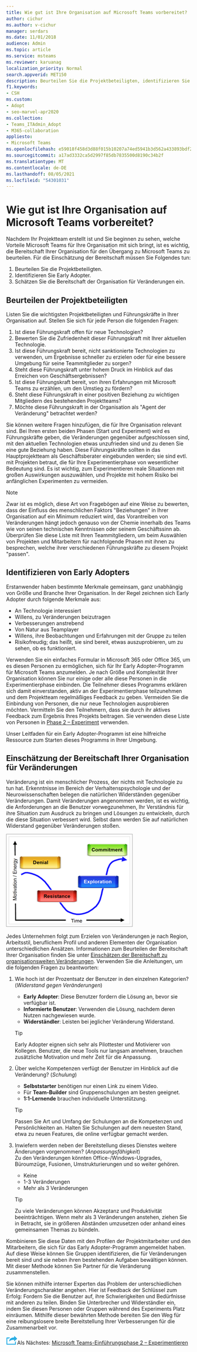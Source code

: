 ```yaml
---
title: Wie gut ist Ihre Organisation auf Microsoft Teams vorbereitet?
author: cichur
ms.author: v-cichur
manager: serdars
ms.date: 11/01/2018
audience: Admin
ms.topic: article
ms.service: msteams
ms.reviewer: karuanag
localization_priority: Normal
search.appverid: MET150
description: Beurteilen Sie die Projektbeteiligten, identifizieren Sie Early Adopter, und beurteilen Sie, ob Ihre Organisation für den Umstieg auf Microsoft Teams bereit ist.
f1.keywords:
- CSH
ms.custom:
- Adopt
- seo-marvel-apr2020
ms.collection:
- Teams_ITAdmin_Adopt
- M365-collaboration
appliesto:
- Microsoft Teams
ms.openlocfilehash: e59018f458d3d88f015b10207a74ed5941b3d562a433893bdf2f2e0707b6d2a7
ms.sourcegitcommit: a17ad3332ca5d2997f85db7835500d8190c34b2f
ms.translationtype: MT
ms.contentlocale: de-DE
ms.lasthandoff: 08/05/2021
ms.locfileid: "54301031"
---
```

# <a name="how-ready-is-your-organization-for-microsoft-teams"></a>Wie gut ist Ihre Organisation auf Microsoft Teams vorbereitet?

Nachdem Ihr Projektteam erstellt ist und Sie beginnen zu sehen, welche Vorteile Microsoft Teams für Ihre Organisation mit sich bringt, ist es wichtig, die Bereitschaft Ihrer Organisation für den Übergang zu Microsoft Teams zu beurteilen. Für die Einschätzung der Bereitschaft müssen Sie Folgendes tun:

1. Beurteilen Sie die Projektbeteiligten.
2. Identifizieren Sie Early Adopter.
3. Schätzen Sie die Bereitschaft der Organisation für Veränderungen ein. 

## <a name="assess-your-stakeholders"></a>Beurteilen der Projektbeteiligten

Listen Sie die wichtigsten Projektbeteiligten und Führungskräfte in Ihrer Organisation auf. Stellen Sie sich für jede Person die folgenden Fragen:
 
1. Ist diese Führungskraft offen für neue Technologien?
2. Bewerten Sie die Zufriedenheit dieser Führungskraft mit Ihrer aktuellen Technologie.
3. Ist diese Führungskraft bereit, nicht sanktionierte Technologien zu verwenden, um Ergebnisse schneller zu erzielen oder für eine bessere Umgebung für seine Teammitglieder zu sorgen?
4. Steht diese Führungskraft unter hohem Druck im Hinblick auf das Erreichen von Geschäftsergebnissen? 
5. Ist diese Führungskraft bereit, von ihren Erfahrungen mit Microsoft Teams zu erzählen, um den Umstieg zu fördern?
6. Steht diese Führungskraft in einer positiven Beziehung zu wichtigen Mitgliedern des bestehenden Projektteams?
7. Möchte diese Führungskraft in der Organisation als "Agent der Veränderung" betrachtet werden?  

Sie können weitere Fragen hinzufügen, die für Ihre Organisation relevant sind. Bei Ihren ersten beiden Phasen (Start und Experiment) wird es Führungskräfte geben, die Veränderungen gegenüber aufgeschlossen sind, mit den aktuellen Technologien etwas unzufrieden sind und zu denen Sie eine gute Beziehung haben. Diese Führungskräfte sollten in das Hauptprojektteam als Geschäftsberater eingebunden werden; sie sind evtl. mit Projekten betraut, die für Ihre Experimentierphase von wesentlicher Bedeutung sind. Es ist wichtig, zum Experimentieren reale Situationen mit großen Auswirkungen auszuwählen, und Projekte mit hohem Risiko bei anfänglichen Experimenten zu vermeiden.
   
> [!NOTE]
> Zwar ist es möglich, diese Art von Fragebögen auf eine Weise zu bewerten, dass der Einfluss des menschlichen Faktors "Beziehungen" in Ihrer Organisation auf ein Minimum reduziert wird, das Vorantreiben von Veränderungen hängt jedoch genauso von der Chemie innerhalb des Teams wie von seinen technischen Kenntnissen oder seinem Geschäftssinn ab. Überprüfen Sie diese Liste mit Ihren Teammitgliedern, um beim Auswählen von Projekten und Mitarbeitern für nachfolgende Phasen mit ihnen zu besprechen, welche ihrer verschiedenen Führungskräfte zu diesem Projekt "passen". 

## <a name="identify-early-adopters"></a>Identifizieren von Early Adopters

Erstanwender haben bestimmte Merkmale gemeinsam, ganz unabhängig von Größe und Branche Ihrer Organisation. In der Regel zeichnen sich Early Adopter durch folgende Merkmale aus:

- An Technologie interessiert
- Willens, zu Veränderungen beizutragen
- Verbesserungen anstrebend
- Von Natur aus Teamplayer
- Willens, ihre Beobachtungen und Erfahrungen mit der Gruppe zu teilen
- Risikofreudig; das heißt, sie sind bereit, etwas auszuprobieren, um zu sehen, ob es funktioniert.

Verwenden Sie ein einfaches Formular in Microsoft 365 oder Office 365, um es diesen Personen zu ermöglichen, sich für Ihr Early Adopter-Programm für Microsoft Teams anzumelden. Je nach Größe und Komplexität Ihrer Organisation können Sie nur einige oder alle diese Personen in die Experimentierphase einbinden. Die Teilnehmer dieses Programms erklären sich damit einverstanden, aktiv an der Experimentierphase teilzunehmen und dem Projektteam regelmäßiges Feedback zu geben. Vermeiden Sie die Einbindung von Personen, die nur neue Technologien ausprobieren möchten. Vermitteln Sie den Teilnehmern, dass sie durch ihr aktives Feedback zum Ergebnis Ihres Projekts beitragen. Sie verwenden diese Liste von Personen in [Phase 2 – Experiment](teams-adoption-phase2-experiment.md) verwenden.

Unser Leitfaden für ein Early Adopter-Programm ist eine hilfreiche Ressource zum Starten dieses Programms in Ihrer Umgebung.  
 
## <a name="assess-your-organizations-readiness-for-change"></a>Einschätzung der Bereitschaft Ihrer Organisation für Veränderungen

Veränderung ist ein menschlicher Prozess, der nichts mit Technologie zu tun hat. Erkenntnisse im Bereich der Verhaltenspsychologie und der Neurowissenschaften belegen die natürlichen Widerständen gegenüber Veränderungen. Damit Veränderungen angenommen werden, ist es wichtig, die Anforderungen an die Benutzer vorwegzunehmen, Ihr Verständnis für ihre Situation zum Ausdruck zu bringen und Lösungen zu entwickeln, durch die diese Situation verbessert wird. Selbst dann werden Sie auf natürlichen Widerstand gegenüber Veränderungen stoßen.  

![Abbildung zur Veranschaulichung des Widerstands gegen Veränderungen](media/teams-adoption-resistance.png)

Jedes Unternehmen folgt zum Erzielen von Veränderungen je nach Region, Arbeitsstil, beruflichem Profil und anderen Elementen der Organisation unterschiedlichen Ansätzen. Informationen zum Beurteilen der Bereitschaft Ihrer Organisation finden Sie unter [Einschätzen der Bereitschaft zu organisationsweiten Veränderungen](upgrade-org-change-readiness.md). Verwenden Sie die Anleitungen, um die folgenden Fragen zu beantworten:

1. Wie hoch ist der Prozentsatz der Benutzer in den einzelnen Kategorien? (*Widerstand gegen Veränderungen*)
    - **Early Adopter**: Diese Benutzer fordern die Lösung an, bevor sie verfügbar ist.
    - **Informierte Benutzer**: Verwenden die Lösung, nachdem deren Nutzen nachgewiesen wurde.
    - **Widerständler**: Leisten bei jeglicher Veränderung Widerstand.
    
   > [!TIP]
   > Early Adopter eignen sich sehr als Pilottester und Motivierer von Kollegen. Benutzer, die neue Tools nur langsam annehmen, brauchen zusätzliche Motivation und mehr Zeit für die Anpassung. 

2. Über welche Kompetenzen verfügt der Benutzer im Hinblick auf die Veränderung? (*Schulung*)
    - **Selbststarter** benötigen nur einen Link zu einem Video.
    - Für **Team-Builder** sind Gruppenschulungen am besten geeignet.
    - **1:1-Lernende** brauchen individuelle Unterstützung.

    > [!TIP]
    > Passen Sie Art und Umfang der Schulungen an die Kompetenzen und Persönlichkeiten an. Halten Sie Schulungen auf dem neuesten Stand, etwa zu neuen Features, die online verfügbar gemacht werden.

3. Inwiefern werden neben der Bereitstellung dieses Dienstes weitere Änderungen vorgenommen? (*Anpassungsfähigkeit*) <br/>Zu den Veränderungen könnten Office-/Windows-Upgrades, Büroumzüge, Fusionen, Umstrukturierungen und so weiter gehören.
    - Keine
    - 1-3 Veränderungen
    - Mehr als 3 Veränderungen
 
    > [!TIP] 
    > Zu viele Veränderungen können Akzeptanz und Produktivität beeinträchtigen. Wenn mehr als 3 Veränderungen anstehen, ziehen Sie in Betracht, sie in größeren Abständen umzusetzen oder anhand eines gemeinsamen Themas zu bündeln.  

Kombinieren Sie diese Daten mit den Profilen der Projektmitarbeiter und den Mitarbeitern, die sich für das Early Adopter-Programm angemeldet haben. Auf diese Weise können Sie Gruppen identifizieren, die für Veränderungen bereit sind und sie neben ihren bestehenden Aufgaben bewältigen können. Mit dieser Methode können Sie Partner für die Veränderung zusammenstellen.

Sie können mithilfe interner Experten das Problem der unterschiedlichen Veränderungscharakter angehen. Hier ist Feedback der Schlüssel zum Erfolg: Fordern Sie die Benutzer auf, ihre Schwierigkeiten und Bedürfnisse mit anderen zu teilen. Binden Sie Unterbrecher und Widerständler ein, indem Sie diesen Personen oder Gruppen während des Experiments Platz einräumen. Mithilfe dieser bewährten Methode bereiten Sie den Weg für eine reibungslosere breite Bereitstellung Ihrer Verbesserungen für die Zusammenarbeit vor.  

![Ein Symbol, das für den nächsten Schritt steht](media/teams-adoption-next-icon.png)Als Nächstes: [Microsoft Teams-Einführungsphase 2 – Experimentieren](teams-adoption-phase2-experiment.md) 
